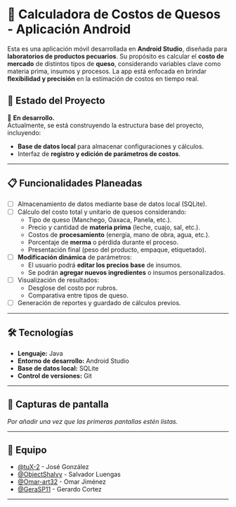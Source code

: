 # 🧀 Calculadora de Costos de Quesos - Aplicación Android

Esta es una aplicación móvil desarrollada en **Android Studio**, diseñada para **laboratorios de productos pecuarios**. Su propósito es calcular el **costo de mercado** de distintos tipos de **queso**, considerando variables clave como materia prima, insumos y procesos. La app está enfocada en brindar **flexibilidad y precisión** en la estimación de costos en tiempo real.

## 📱 Estado del Proyecto

🚧 **En desarrollo.**  
Actualmente, se está construyendo la estructura base del proyecto, incluyendo:

- **Base de datos local** para almacenar configuraciones y cálculos.
- Interfaz de **registro y edición de parámetros de costos**.

---

## 📋 Funcionalidades Planeadas

- [ ] Almacenamiento de datos mediante base de datos local (SQLite).
- [ ] Cálculo del costo total y unitario de quesos considerando:
  - Tipo de queso (Manchego, Oaxaca, Panela, etc.).
  - Precio y cantidad de **materia prima** (leche, cuajo, sal, etc.).
  - Costos de **procesamiento** (energía, mano de obra, agua, etc.).
  - Porcentaje de **merma** o pérdida durante el proceso.
  - Presentación final (peso del producto, empaque, etiquetado).
- [ ] **Modificación dinámica** de parámetros:
  - El usuario podrá **editar los precios base** de insumos.
  - Se podrán **agregar nuevos ingredientes** o insumos personalizados.
- [ ] Visualización de resultados:
  - Desglose del costo por rubros.
  - Comparativa entre tipos de queso.
- [ ] Generación de reportes y guardado de cálculos previos.

---

## 🛠️ Tecnologías

- **Lenguaje:** Java
- **Entorno de desarrollo:** Android Studio
- **Base de datos local:** SQLite
- **Control de versiones:** Git

---

## 📸 Capturas de pantalla

*Por añadir una vez que las primeras pantallas estén listas.*

---

## 👥 Equipo

- [@tuX-2](https://github.com/tuX-2) - José González
- [@ObjectShalvy](https://github.com/ObjectShalvy) - Salvador Luengas
- [@Omar-art32](https://github.com/Omar-art32) - Omar Jiménez
- [@GeraSP11](https://github.com/GeraSP11) - Gerardo Cortez


---
